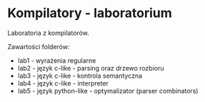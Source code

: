 Kompilatory - laboratorium
==========================

Laboratoria z kompilatorów.

Zawartości folderów:

* lab1 - wyrażenia regularne
* lab2 - język c-like      - parsing oraz drzewo rozbioru
* lab3 - język c-like      - kontrola semantyczna
* lab4 - język c-like      - interpreter
* lab5 - język python-like - optymalizator (parser combinators)
